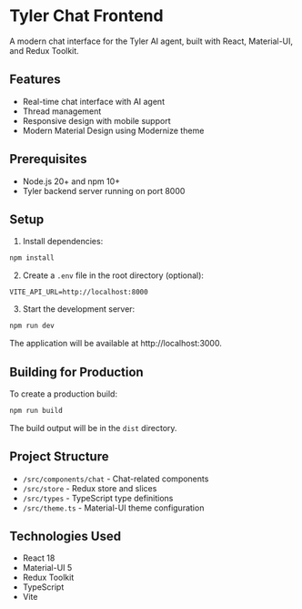 # Tyler Chat Frontend

A modern chat interface for the Tyler AI agent, built with React, Material-UI, and Redux Toolkit.

## Features

- Real-time chat interface with AI agent
- Thread management
- Responsive design with mobile support
- Modern Material Design using Modernize theme

## Prerequisites

- Node.js 20+ and npm 10+
- Tyler backend server running on port 8000

## Setup

1. Install dependencies:
```bash
npm install
```

2. Create a `.env` file in the root directory (optional):
```
VITE_API_URL=http://localhost:8000
```

3. Start the development server:
```bash
npm run dev
```

The application will be available at http://localhost:3000.

## Building for Production

To create a production build:

```bash
npm run build
```

The build output will be in the `dist` directory.

## Project Structure

- `/src/components/chat` - Chat-related components
- `/src/store` - Redux store and slices
- `/src/types` - TypeScript type definitions
- `/src/theme.ts` - Material-UI theme configuration

## Technologies Used

- React 18
- Material-UI 5
- Redux Toolkit
- TypeScript
- Vite 